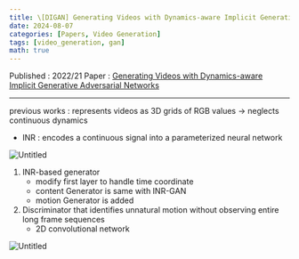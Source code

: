 ```yaml
---
title: \[DIGAN] Generating Videos with Dynamics-aware Implicit Generative Adversarial Networks
date: 2024-08-07
categories: [Papers, Video Generation]
tags: [video_generation, gan]
math: true
---
```


Published : 2022/21
Paper : [Generating Videos with Dynamics-aware Implicit Generative Adversarial Networks](https://arxiv.org/abs/2202.10571)

---

previous works : represents videos as 3D grids of RGB values → neglects continuous dynamics

- INR : encodes a continuous signal into a parameterized neural network

![Untitled](https://file.notion.so/f/f/cd5446b3-d1e6-4b52-a9c7-209e3f3c6e02/9c16f23d-0dea-4206-ae5c-2c23a07c5407/Untitled.png?table=block&id=c22095ef-de89-43e9-8007-4ed800e07baf&spaceId=cd5446b3-d1e6-4b52-a9c7-209e3f3c6e02&expirationTimestamp=1727481600000&signature=qvCAY_XrvFVHUZMgATHIchrVYvFFdaJeZ-6uoj6wcNM&downloadName=Untitled.png)

1. INR-based generator
    - modify first layer to handle time coordinate
    - content Generator is same with INR-GAN
    - motion Generator is added
2. Discriminator that identifies unnatural motion without observing entire long frame sequences
    - 2D convolutional network

![Untitled](https://file.notion.so/f/f/cd5446b3-d1e6-4b52-a9c7-209e3f3c6e02/d40bd602-3fc5-47b5-9113-7b27540980fa/Untitled.png?table=block&id=8bb7ae9f-d05f-4d4f-b903-19a3a87b1660&spaceId=cd5446b3-d1e6-4b52-a9c7-209e3f3c6e02&expirationTimestamp=1727481600000&signature=rfu-XCBbSsq_GsTmbNmO8yNmFyuI6F06Eoald5INot0&downloadName=Untitled.png)